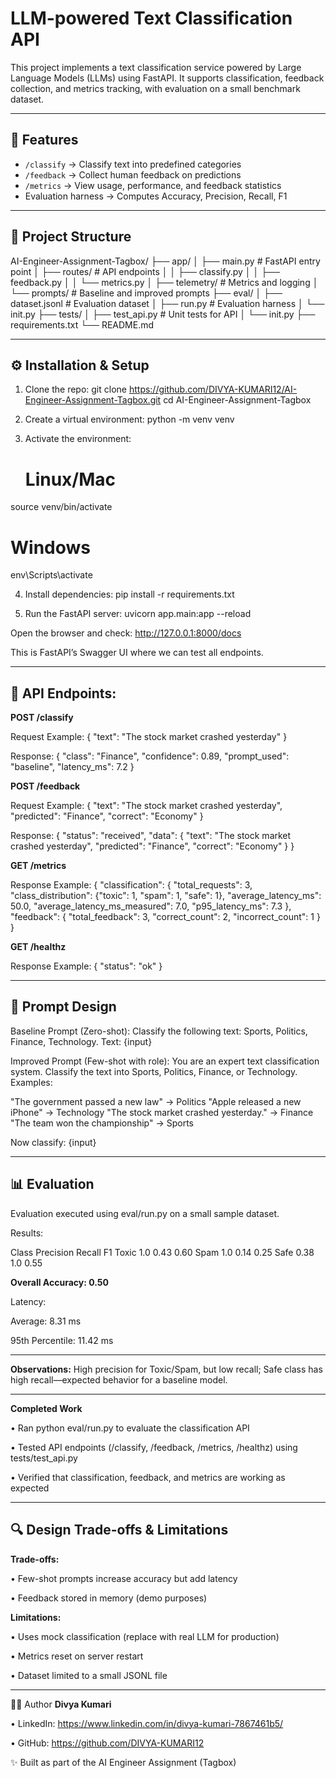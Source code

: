 # LLM-powered Text Classification API

This project implements a text classification service powered by Large Language Models (LLMs) using FastAPI. It supports classification, feedback collection, and metrics tracking, with evaluation on a small benchmark dataset.

---

## 🚀 Features

- `/classify` → Classify text into predefined categories  
- `/feedback` → Collect human feedback on predictions  
- `/metrics` → View usage, performance, and feedback statistics  
- Evaluation harness → Computes Accuracy, Precision, Recall, F1  

---


## 📂 Project Structure

AI-Engineer-Assignment-Tagbox/
├── app/
│ ├── main.py # FastAPI entry point
│ ├── routes/ # API endpoints
│ │ ├── classify.py
│ │ ├── feedback.py
│ │ └── metrics.py
│ ├── telemetry/ # Metrics and logging
│ └── prompts/ # Baseline and improved prompts
├── eval/
│ ├── dataset.jsonl # Evaluation dataset
│ ├── run.py # Evaluation harness
│ └── init.py
├── tests/
│ ├── test_api.py # Unit tests for API
│ └── init.py
├── requirements.txt
└── README.md

---


## ⚙️ Installation & Setup

1. Clone the repo:
git clone https://github.com/DIVYA-KUMARI12/AI-Engineer-Assignment-Tagbox.git
cd AI-Engineer-Assignment-Tagbox

2. Create a virtual environment:
   python -m venv venv

3. Activate the environment:
   # Linux/Mac
  source venv/bin/activate
  
  # Windows
   env\Scripts\activate

 4. Install dependencies:
    pip install -r requirements.txt

5. Run the FastAPI server:
   uvicorn app.main:app --reload

Open the browser and check: http://127.0.0.1:8000/docs

This is FastAPI’s Swagger UI where we can test all endpoints.

---

## 📌 API Endpoints:
**POST /classify**

Request Example:
{
  "text": "The stock market crashed yesterday"
}

Response:
{
  "class": "Finance",
  "confidence": 0.89,
  "prompt_used": "baseline",
  "latency_ms": 7.2
}

**POST /feedback**

Request Example:
{
  "text": "The stock market crashed yesterday",
  "predicted": "Finance",
  "correct": "Economy"
}

Response:
{
  "status": "received",
  "data": {
    "text": "The stock market crashed yesterday",
    "predicted": "Finance",
    "correct": "Economy"
  }
}

**GET /metrics**

Response Example:
{
  "classification": {
    "total_requests": 3,
    "class_distribution": {"toxic": 1, "spam": 1, "safe": 1},
    "average_latency_ms": 50.0,
    "average_latency_ms_measured": 7.0,
    "p95_latency_ms": 7.3
  },
  "feedback": {
    "total_feedback": 3,
    "correct_count": 2,
    "incorrect_count": 1
  }
}

**GET /healthz**

Response Example:
{
  "status": "ok"
}

---

## 📝 Prompt Design

Baseline Prompt (Zero-shot):
Classify the following text: Sports, Politics, Finance, Technology.
Text: {input}

Improved Prompt (Few-shot with role):
You are an expert text classification system. Classify the text into Sports, Politics, Finance, or Technology. Examples:

"The government passed a new law" → Politics
"Apple released a new iPhone" → Technology
"The stock market crashed yesterday." → Finance
"The team won the championship" → Sports

Now classify: {input}

---

## 📊 Evaluation

Evaluation executed using eval/run.py on a small sample dataset.

Results:

Class	Precision	Recall	F1
Toxic	  1.0	    0.43	 0.60
Spam	  1.0	    0.14	 0.25
Safe	  0.38	  1.0    0.55

**Overall Accuracy: 0.50**

Latency:

Average: 8.31 ms

95th Percentile: 11.42 ms

---

**Observations:**
High precision for Toxic/Spam, but low recall; Safe class has high recall—expected behavior for a baseline model.

---

**Completed Work**

• Ran python eval/run.py to evaluate the classification API

• Tested API endpoints (/classify, /feedback, /metrics, /healthz) using tests/test_api.py

• Verified that classification, feedback, and metrics are working as expected

---

## 🔍 Design Trade-offs & Limitations

**Trade-offs:**

• Few-shot prompts increase accuracy but add latency

• Feedback stored in memory (demo purposes)

**Limitations:**

• Uses mock classification (replace with real LLM for production)

• Metrics reset on server restart

• Dataset limited to a small JSONL file

---

👩‍💻 Author
**Divya Kumari**

• LinkedIn: https://www.linkedin.com/in/divya-kumari-7867461b5/

• GitHub: https://github.com/DIVYA-KUMARI12

✨ Built as part of the AI Engineer Assignment (Tagbox)
